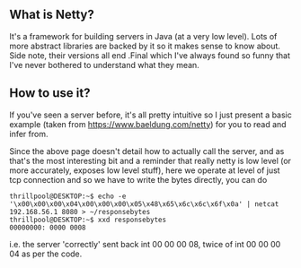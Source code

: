 ## What is Netty?

It's a framework for building servers in Java (at a very low level). Lots of more abstract libraries are backed by it so it makes sense to know about. Side note, their versions all end .Final which I've always found so funny that I've never bothered to understand what they mean.

## How to use it?

If you've seen a server before, it's all pretty intuitive so I just present a basic example (taken from https://www.baeldung.com/netty) for you to read and infer from.

Since the above page doesn't detail how to actually call the server, and as that's the most interesting bit and a reminder that really netty is low level (or more accurately, exposes low level stuff), here we operate at level of just tcp connection and so we have to write the bytes directly, you can do

```
thrillpool@DESKTOP:~$ echo -e '\x00\x00\x00\x04\x00\x00\x00\x05\x48\x65\x6c\x6c\x6f\x0a' | netcat  192.168.56.1 8080 > ~/responsebytes
thrillpool@DESKTOP:~$ xxd responsebytes
00000000: 0000 0008
```

i.e. the server 'correctly' sent back int 00 00 00 08, twice of int 00 00 00 04 as per the code.
